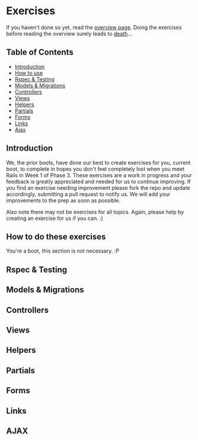 Exercises
===============

If you haven't done so yet, read the [overview page](https://github.com/rguerrettaz/dev_bootcamp_phase3_prep/tree/master/overview). Doing the exercises before reading the overview surely leads to <a href="http://omgface.com/evil/evil%20baby7.jpg" target="_blank">death</a>...

Table of Contents
------------------

* <a href="#introduction">Introduction</a>
* <a href="#how-to-do-these-exercises">How to use</a>
* <a href="#rspec--testing">Rspec & Testing</a>
* <a href="#models--migrations">Models & Migrations</a>
* <a href="#controllers">Controllers</a>
* <a href="#views">Views</a>
* <a href="#helpers">Helpers</a>
* <a href="#partials">Partials</a>
* <a href="#forms">Forms</a>
* <a href="#links">Links</a>
* <a href="#ajax">Ajax</a>

<h2 id="introduction">Introduction</h2>
We, the prior boots, have done our best to create exercises for you, current boot, to complete in hopes you don't feel completely lost when you meet Rails in Week 1 of Phase 3. These exercises are a work in progress and your feedback is greatly appreciated and needed for us to continue improving. If you find an exercise needing improvement please fork the repo and update accordingly, submitting a pull request to notify us. We will add your improvements to the prep as soon as possible.

Also note there may not be exercises for all topics. Again, please help by creating an exercise for us if you can. :) 
 
<h2 id="how-to-do-these-exercises">How to do these exercises</h2>
You're a boot, this section is not necessary. :P

<h2 id="rspec--testing">Rspec & Testing</h2>
<h2 id="models--migrations">Models & Migrations</h2>
<h2 id="controllers">Controllers</h2>
<h2 id="views">Views</h2>
<h2 id="helpers">Helpers</h2>
<h2 id="partials">Partials</h2>
<h2 id="forms">Forms</h2>
<h2 id="links">Links</h2>
<h2 id="ajax">AJAX</h2>

